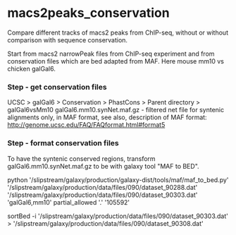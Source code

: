 # macs2peaks_conservation

Compare different tracks of macs2 peaks from ChIP-seq, without or without comparison with sequence conservation.


Start from macs2 narrowPeak files from ChIP-seq experiment and from conservation files which are bed adapted from MAF.
Here mouse mm10 vs chicken galGal6.

### Step - get conservation files

UCSC > galGal6 > Conservation > PhastCons > Parent directory > galGal6vsMm10
galGal6.mm10.synNet.maf.gz - filtered net file for syntenic alignments
               only, in MAF format, see also, description of MAF format:
               http://genome.ucsc.edu/FAQ/FAQformat.html#format5
 
### Step - format conservation files

To have the syntenic conserved regions, transform galGal6.mm10.synNet.maf.gz to be with galaxy tool "MAF to BED".

python '/slipstream/galaxy/production/galaxy-dist/tools/maf/maf_to_bed.py' '/slipstream/galaxy/production/data/files/090/dataset_90288.dat' '/slipstream/galaxy/production/data/files/090/dataset_90303.dat' 'galGal6,mm10' partial_allowed '.' '105592'


sortBed -i '/slipstream/galaxy/production/data/files/090/dataset_90303.dat'  > '/slipstream/galaxy/production/data/files/090/dataset_90308.dat'
